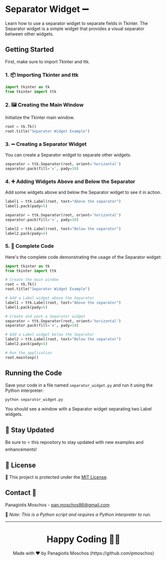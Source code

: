 # Separator Widget ➖

Learn how to use a separator widget to separate fields in Tkinter. The Separator widget is a simple widget that provides a visual separator between other widgets.

## Getting Started

First, make sure to import Tkinter and ttk.

### 1. 📦 **Importing Tkinter and ttk**

```python
import tkinter as tk
from tkinter import ttk
```

### 2. 🖼️ **Creating the Main Window**

Initialize the Tkinter main window.

```python
root = tk.Tk()
root.title("Separator Widget Example")
```

### 3. ➖ **Creating a Separator Widget**

You can create a Separator widget to separate other widgets.

```python
separator = ttk.Separator(root, orient='horizontal')
separator.pack(fill='x', pady=10)
```

### 4. ➕ **Adding Widgets Above and Below the Separator**

Add some widgets above and below the Separator widget to see it in action.

```python
label1 = ttk.Label(root, text="Above the separator")
label1.pack(pady=5)

separator = ttk.Separator(root, orient='horizontal')
separator.pack(fill='x', pady=10)

label2 = ttk.Label(root, text="Below the separator")
label2.pack(pady=5)
```

### 5. 📑 **Complete Code**

Here's the complete code demonstrating the usage of the Separator widget:

```python
import tkinter as tk
from tkinter import ttk

# Create the main window
root = tk.Tk()
root.title("Separator Widget Example")

# Add a Label widget above the Separator
label1 = ttk.Label(root, text="Above the separator")
label1.pack(pady=5)

# Create and pack a Separator widget
separator = ttk.Separator(root, orient='horizontal')
separator.pack(fill='x', pady=10)

# Add a Label widget below the Separator
label2 = ttk.Label(root, text="Below the separator")
label2.pack(pady=5)

# Run the application
root.mainloop()
```

## Running the Code

Save your code in a file named `separator_widget.py` and run it using the Python interpreter:

```sh
python separator_widget.py
```

You should see a window with a Separator widget separating two Label widgets.

## 📢 Stay Updated

Be sure to ⭐ this repository to stay updated with new examples and enhancements!

## 📄 License

🔐 This project is protected under the [MIT License](https://mit-license.org/).

## Contact 📧

Panagiotis Moschos - pan.moschos86@gmail.com

🔗 *Note: This is a Python script and requires a Python interpreter to run.*

---

<h1 align=center>Happy Coding 👨‍💻 </h1>

<p align="center">
  Made with ❤️ by Panagiotis Moschos (https://github.com/pmoschos)
</p>
